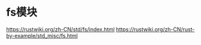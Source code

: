 # fs模块

<https://rustwiki.org/zh-CN/std/fs/index.html>
<https://rustwiki.org/zh-CN/rust-by-example/std_misc/fs.html>

